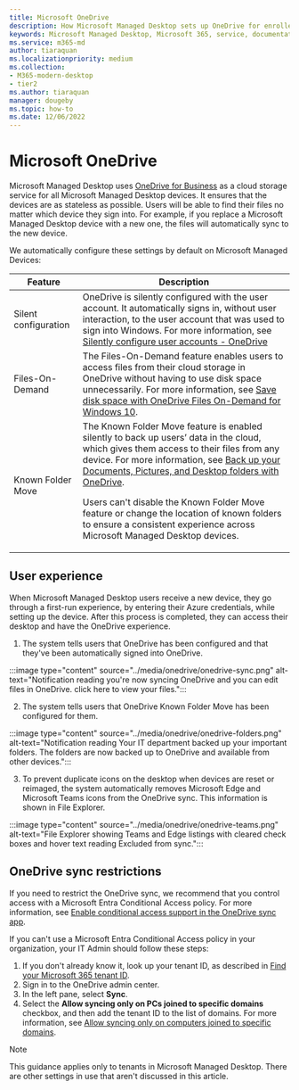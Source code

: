 ```yaml
---
title: Microsoft OneDrive
description: How Microsoft Managed Desktop sets up OneDrive for enrolled devices
keywords: Microsoft Managed Desktop, Microsoft 365, service, documentation, apps, line-of-business apps, LOB apps
ms.service: m365-md
author: tiaraquan
ms.localizationpriority: medium
ms.collection: 
- M365-modern-desktop
- tier2
ms.author: tiaraquan
manager: dougeby
ms.topic: how-to
ms.date: 12/06/2022
---
```


# Microsoft OneDrive

Microsoft Managed Desktop uses [OneDrive for Business](/onedrive/plan-onedrive-enterprise) as a cloud storage service for all Microsoft Managed Desktop devices. It ensures that the devices are as stateless as possible. Users will be able to find their files no matter which device they sign into. For example, if you replace a Microsoft Managed Desktop device with a new one, the files will automatically sync to the new device.

We automatically configure these settings by default on Microsoft Managed Devices:

| Feature | Description |
| ------ | ------ |
| Silent configuration | OneDrive is silently configured with the user account. It automatically signs in, without user interaction, to the user account that was used to sign into Windows. For more information, see [Silently configure user accounts - OneDrive](/onedrive/use-silent-account-configuration) |
| Files-On-Demand | The Files-On-Demand feature enables users to access files from their cloud storage in OneDrive without having to use disk space unnecessarily. For more information, see [Save disk space with OneDrive Files On-Demand for Windows 10](https://support.microsoft.com/office/save-disk-space-with-onedrive-files-on-demand-for-windows-10-0e6860d3-d9f3-4971-b321-7092438fb38e). |
| Known Folder Move | The Known Folder Move feature is enabled silently to back up users’ data in the cloud, which gives them access to their files from any device. For more information, see [Back up your Documents, Pictures, and Desktop folders with OneDrive](https://support.microsoft.com/office/back-up-your-documents-pictures-and-desktop-folders-with-onedrive-d61a7930-a6fb-4b95-b28a-6552e77c3057). <p> Users can't disable the Known Folder Move feature or change the location of known folders to ensure a consistent experience across Microsoft Managed Desktop devices.</p>|

## User experience

When Microsoft Managed Desktop users receive a new device, they go through a first-run experience, by entering their Azure credentials, while setting up the device. After this process is completed, they can access their desktop and have the OneDrive experience.

1. The system tells users that OneDrive has been configured and that they've been automatically signed into OneDrive.

:::image type="content" source="../media/onedrive/onedrive-sync.png" alt-text="Notification reading you're now syncing OneDrive and you can edit files in OneDrive. click here to view your files.":::

2. The system tells users that OneDrive Known Folder Move has been configured for them.

:::image type="content" source="../media/onedrive/onedrive-folders.png" alt-text="Notification reading Your IT department backed up your important folders. The folders are now backed up to OneDrive and available from other devices.":::

3. To prevent duplicate icons on the desktop when devices are reset or reimaged, the system automatically removes Microsoft Edge and Microsoft Teams icons from the OneDrive sync. This information is shown in File Explorer.

:::image type="content" source="../media/onedrive/onedrive-teams.png" alt-text="File Explorer showing Teams and Edge listings with cleared check boxes and hover text reading Excluded from sync.":::

## OneDrive sync restrictions

If you need to restrict the OneDrive sync, we recommend that you control access with a Microsoft Entra Conditional Access policy. For more information, see
[Enable conditional access support in the OneDrive sync app](/onedrive/enable-conditional-access).

If you can't use a Microsoft Entra Conditional Access policy in your organization, your IT Admin should follow these steps:

1. If you don't already know it, look up your tenant ID, as described in [Find your Microsoft 365 tenant ID](/onedrive/find-your-office-365-tenant-id).
1. Sign in to the OneDrive admin center.
1. In the left pane, select **Sync**.
1. Select the **Allow syncing only on PCs joined to specific domains** checkbox, and then add the tenant ID to the list of domains. For more information, see [Allow syncing only on computers joined to specific domains](/onedrive/allow-syncing-only-on-specific-domains).

> [!NOTE]
> This guidance applies only to tenants in Microsoft Managed Desktop. There are other settings in use that aren't discussed in this article.
